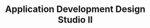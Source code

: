 ---
title: Application Development Design Studio II
number: IST 361
course-type: [Additional]
description:  
bulletin-link: http://bulletins.psu.edu/undergrad/courses/i/ist/361
pathway-list: [Interactive Media Developer]
---